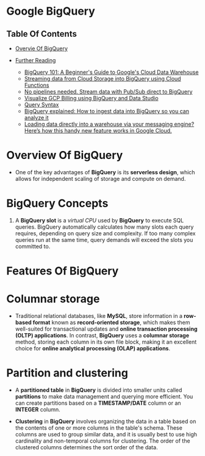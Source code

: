 # Google BigQuery

## Table Of Contents
- [Overvie Of BigQuery](#Overview-Of-BigQuery)

- [Further Reading]()
    - [BigQuery 101: A Beginner's Guide to Google's Cloud Data Warehouse](https://airbyte.com/blog/bigquery-guide)
    - [Streaming data from Cloud Storage into BigQuery using Cloud Functions](https://cloud.google.com/architecture/streaming-data-from-cloud-storage-into-bigquery-using-cloud-functions)
    - [No pipelines needed. Stream data with Pub/Sub direct to BigQuery](https://cloud.google.com/blog/products/data-analytics/pub-sub-launches-direct-path-to-bigquery-for-streaming-analytics?utm_source=linkedin&utm_medium=unpaidsoc&utm_campaign=fy22q3-googlecloud-blog-data-in_feed-no-brand-global&utm_content=pubsub-bigquery-blog&utm_term=-)
    - [Visualize GCP Billing using BigQuery and Data Studio](https://medium.com/google-cloud/visualize-gcp-billing-using-bigquery-and-data-studio-d3e695f90c08)
    - [Query Syntax](https://cloud.google.com/bigquery/docs/reference/standard-sql/query-syntax)
    - [BigQuery explained: How to ingest data into BigQuery so you can analyze it](https://cloud.google.com/blog/topics/developers-practitioners/bigquery-explained-data-ingestion)
    - [Loading data directly into a warehouse via your messaging engine? Here’s how this handy new feature works in Google Cloud.](https://seroter.com/2022/07/27/loading-data-directly-into-a-warehouse-via-your-messaging-engine-heres-how-this-handy-new-feature-works-in-google-cloud/)

    
# Overview Of BigQuery
* One of the key advantages of __BigQuery__ is its __serverless design__, which allows for independent scaling of storage and compute on demand. 

# BigQuery Concepts
1. A __BigQuery slot__ is a _virtual CPU_ used by __BigQuery__ to execute SQL queries. BigQuery automatically calculates how many slots each query requires, depending on query size and complexity.  If too many complex queries run at the same time, query demands will exceed the slots you committed to.
# Features Of BigQuery

# Columnar storage
* Traditional relational databases, like __MySQL__, store information in a __row-based format__ known as __record-oriented storage__, which makes them well-suited for transactional updates and __online transaction processing (OLTP) applications__. In contrast, __BigQuery__ uses a __columnar storage__ method, storing each column in its own file block, making it an excellent choice for __online analytical processing (OLAP) applications__.

# Partition and clustering
* A __partitioned table__ in __BigQuery__ is divided into smaller units called __partitions__ to make data management and querying more efficient. You can create partitions based on a __TIMESTAMP/DATE__ column or an __INTEGER__ column.

* __Clustering__ in __BigQuery__ involves organizing the data in a table based on the contents of one or more columns in the table's schema. These columns are used to group similar data, and it is usually best to use high cardinality and non-temporal columns for clustering. The order of the clustered columns determines the sort order of the data. 
